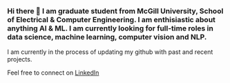 ### Hi there 👋 I am graduate student from McGill University, School of Electrical & Computer Engineering. I am enthisiastic about anything AI & ML. I am currently looking for full-time roles in data science, machine learning, computer vision and NLP.

I am currently in the process of updating my github with past and recent projects.

Feel free to connect on [LinkedIn](https://www.linkedin.com/in/yukta-thapliyal-a10594a9/)

